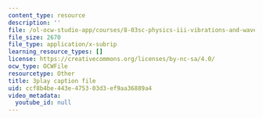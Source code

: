 ```yaml
---
content_type: resource
description: ''
file: /ol-ocw-studio-app/courses/8-03sc-physics-iii-vibrations-and-waves-fall-2016/ccf8b4be443e475303d3ef9aa36889a4_lAuAC4hz5rc.srt
file_size: 2670
file_type: application/x-subrip
learning_resource_types: []
license: https://creativecommons.org/licenses/by-nc-sa/4.0/
ocw_type: OCWFile
resourcetype: Other
title: 3play caption file
uid: ccf8b4be-443e-4753-03d3-ef9aa36889a4
video_metadata:
  youtube_id: null
---
```

